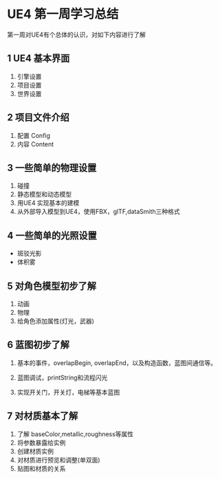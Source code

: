 # UE4 第一周学习总结

第一周对UE4有个总体的认识，对如下内容进行了解

## 1 UE4 基本界面

1. 引擎设置
2. 项目设置
3. 世界设置

## 2 项目文件介绍

1. 配置 Config
2. 内容 Content

## 3  一些简单的物理设置

1. 碰撞 
2. 静态模型和动态模型
3. 用UE4 实现基本的建模
4. 从外部导入模型到UE4，使用FBX，glTF,dataSmith三种格式

## 4 一些简单的光照设置

* 斑驳光影
* 体积雾



## 5 对角色模型初步了解

1. 动画
2. 物理
3. 给角色添加属性(灯光，武器)

## 6 蓝图初步了解

1. 基本的事件，overlapBegin, overlapEnd，以及构造函数，蓝图间通信等。
2. 蓝图调试，printString和流程闪光

2. 实现开关门，开关灯，电梯等基本蓝图



## 7 对材质基本了解

1. 了解 baseColor,metallic,roughness等属性
2. 将参数暴露给实例
3. 创建材质实例
4. 对材质进行预览和调整(单双面)
5. 贴图和材质的关系









